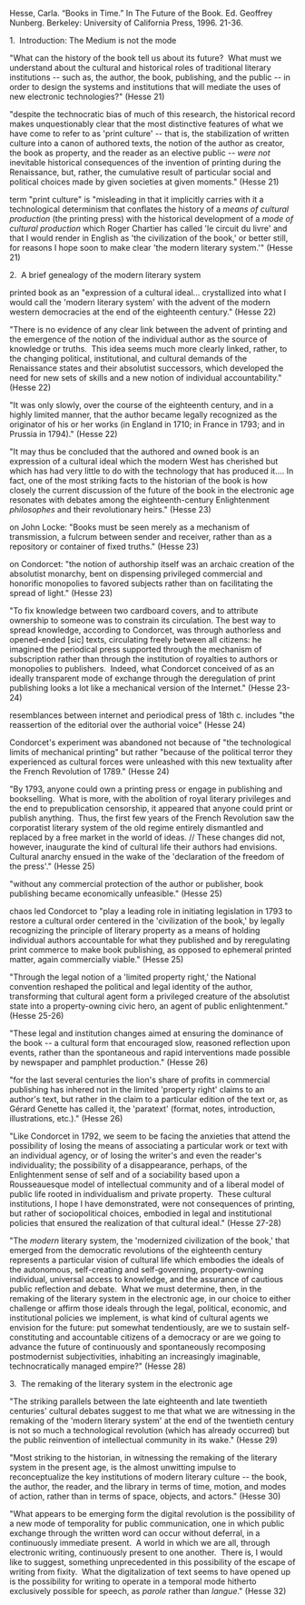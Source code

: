 Hesse, Carla. “Books in Time.” In The Future of the Book. Ed. Geoffrey Nunberg. Berkeley: University of California Press, 1996. 21-36.


1.  Introduction: The Medium is not the mode

"What can the history of the book tell us about its future?  What must we understand about the cultural and historical roles of traditional literary institutions -- such as, the author, the book, publishing, and the public -- in order to design the systems and institutions that will mediate the uses of new electronic technologies?" (Hesse 21)

"despite the technocratic bias of much of this research, the historical record makes unquestionably clear that the most distinctive features of what we have come to refer to as 'print culture' -- that is, the stabilization of written culture into a canon of authored texts, the notion of the author as creator, the book as property, and the reader as an elective public -- *were not* inevitable historical consequences of the invention of printing during the Renaissance, but, rather, the cumulative result of particular social and political choices made by given societies at given moments." (Hesse 21)

term "print culture" is "misleading in that it implicitly carries with it a technological determinism that conflates the history of a *means of cultural production* (the printing press) with the historical development of a *mode of cultural production* which Roger Chartier has called 'le circuit du livre' and that I would render in English as 'the civilization of the book,' or better still, for reasons I hope soon to make clear 'the modern literary system.'" (Hesse 21)

2.  A brief genealogy of the modern literary system

printed book as an "expression of a cultural ideal... crystallized into what I would call the 'modern literary system' with the advent of the modern western democracies at the end of the eighteenth century." (Hesse 22)

"There is no evidence of any clear link between the advent of printing and the emergence of the notion of the individual author as the source of knowledge or truths.  This idea seems much more clearly linked, rather, to the changing political, institutional, and cultural demands of the Renaissance states and their absolutist successors, which developed the need for new sets of skills and a new notion of individual accountability." (Hesse 22)

"It was only slowly, over the course of the eighteenth century, and in a highly limited manner, that the author became legally recognized as the originator of his or her works (in England in 1710; in France in 1793; and in Prussia in 1794)." (Hesse 22)

"It may thus be concluded that the authored and owned book is an expression of a cultural ideal which the modern West has cherished but which has had very little to do with the technology that has produced it.... In fact, one of the most striking facts to the historian of the book is how closely the current discussion of the future of the book in the electronic age resonates with debates among the eighteenth-century Enlightenment *philosophes* and their revolutionary heirs." (Hesse 23)

on John Locke: "Books must be seen merely as a mechanism of transmission, a fulcrum between sender and receiver, rather than as a repository or container of fixed truths." (Hesse 23)

on Condorcet: "the notion of authorship itself was an archaic creation of the absolutist monarchy, bent on dispensing privileged commercial and honorific monopolies to favored subjects rather than on facilitating the spread of light." (Hesse 23)

"To fix knowledge between two cardboard covers, and to attribute ownership to someone was to constrain its circulation. The best way to spread knowledge, according to Condorcet, was through authorless and opened-ended [sic] texts, circulating freely between all citizens: he imagined the periodical press supported through the mechanism of subscription rather than through the institution of royalties to authors or monopolies to publishers.  Indeed, what Condorcet conceived of as an ideally transparent mode of exchange through the deregulation of print publishing looks a lot like a mechanical version of the Internet." (Hesse 23-24)

resemblances between internet and periodical press of 18th c. includes "the reassertion of the editorial over the authorial voice" (Hesse 24)

Condorcet's experiment was abandoned not because of "the technological limits of mechanical printing" but rather "because of the political terror they experienced as cultural forces were unleashed with this new textuality after the French Revolution of 1789." (Hesse 24)

"By 1793, anyone could own a printing press or engage in publishing and bookselling.  What is more, with the abolition of royal literary privileges and the end to prepublication censorship, it appeared that anyone could print or publish anything.  Thus, the first few years of the French Revolution saw the corporatist literary system of the old regime entirely dismantled and replaced by a free market in the world of ideas. // These changes did not, however, inaugurate the kind of cultural life their authors had envisions.  Cultural anarchy ensued in the wake of the 'declaration of the freedom of the press'." (Hesse 25)

"without any commercial protection of the author or publisher, book publishing became economically unfeasible." (Hesse 25)

chaos led Condorcet to "play a leading role in initiating legislation in 1793 to restore a cultural order centered in the 'civilization of the book,' by legally recognizing the principle of literary property as a means of holding individual authors accountable for what they published and by reregulating print commerce to make book publishing, as opposed to ephemeral printed matter, again commercially viable." (Hesse 25)

"Through the legal notion of a 'limited property right,' the National convention reshaped the political and legal identity of the author, transforming that cultural agent form a privileged creature of the absolutist state into a property-owning civic hero, an agent of public enlightenment." (Hesse 25-26)

"These legal and institution changes aimed at ensuring the dominance of the book -- a cultural form that encouraged slow, reasoned reflection upon events, rather than the spontaneous and rapid interventions made possible by newspaper and pamphlet production." (Hesse 26)

"for the last several centuries the lion's share of profits in commercial publishing has inhered not in the limited 'property right' claims to an author's text, but rather in the claim to a particular edition of the text or, as Gérard Genette has called it, the 'paratext' (format, notes, introduction, illustrations, etc.)." (Hesse 26)

"Like Condorcet in 1792, we seem to be facing the anxieties that attend the possibility of losing the means of associating a particular work or text with an individual agency, or of losing the writer's and even the reader's individuality; the possibility of a disappearance, perhaps, of the Enlightenment sense of self and of a sociability based upon a Rousseauesque model of intellectual community and of a liberal model of public life rooted in individualism and private property.  These cultural institutions, I hope I have demonstrated, were not consequences of printing, but rather of sociopolitical choices, embodied in legal and institutional policies that ensured the realization of that cultural ideal." (Hesse 27-28)

"The *modern* literary system, the 'modernized civilization of the book,' that emerged from the democratic revolutions of the eighteenth century represents a particular vision of cultural life which embodies the ideals of the autonomous, self-creating and self-governing, property-owning individual, universal access to knowledge, and the assurance of cautious public reflection and debate.  What we must determine, then, in the remaking of the literary system in the electronic age, in our choice to either challenge or affirm those ideals through the legal, political, economic, and institutional policies we implement, is what kind of cultural agents we envision for the future: put somewhat tendentiously, are we to sustain self-constituting and accountable citizens of a democracy or are we going to advance the future of continuously and spontaneously recomposing postmodernist subjectivities, inhabiting an increasingly imaginable, technocratically managed empire?" (Hesse 28)

3.  The remaking of the literary system in the electronic age

"The striking parallels between the late eighteenth and late twentieth centuries' cultural debates suggest to me that what we are witnessing in the remaking of the 'modern literary system' at the end of the twentieth century is not so much a technological revolution (which has already occurred) but the public reinvention of intellectual community in its wake." (Hesse 29)

"Most striking to the historian, in witnessing the remaking of the literary system in the present age, is the almost unwitting impulse to reconceptualize the key institutions of modern literary culture -- the book, the author, the reader, and the library in terms of time, motion, and modes of action, rather than in terms of space, objects, and actors." (Hesse 30)

"What appears to be emerging form the digital revolution is the possibility of a new mode of temporality for public communication, one in which public exchange through the written word can occur without deferral, in a continuously immediate present.  A world in which we are all, through electronic writing, continuously present to one another.  There is, I would like to suggest, something unprecedented in this possibility of the escape of writing from fixity.  What the digitalization of text seems to have opened up is the possibility for writing to operate in a temporal mode hitherto exclusively possible for speech, as *parole* rather than *langue*." (Hesse 32)

